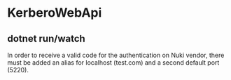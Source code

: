 # KerberoWebApi
## dotnet run/watch

In order to receive a valid code for the authentication on Nuki vendor, there must be added an alias for localhost (test.com) and a second default port (5220).

